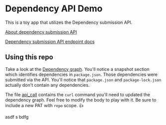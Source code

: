 # Dependency API Demo
This is a toy app that utilizes the Dependency submission API. 

[About dependency submission API](https://docs.github.com/en/code-security/supply-chain-security/understanding-your-software-supply-chain/using-the-dependency-submission-api)

[Dependency submission API endpoint docs](https://docs.github.com/en/rest/dependency-graph/dependency-submission)

## Using this repo
Take a look at the [Dependency graph](https://github.com/octodemo/dependencies-demo-leftrightleft/network/dependencies).  You'll notice a snapshot section which identifies dependencies in `package.json`.  Those dependencies were submitted via the API.  You'll notice that `package.json` and `package-lock.json` actually don't contain any dependencies.

The file [api_call](https://github.com/octodemo/dependencies-demo-leftrightleft/blob/main/api_call) contains the `curl` command you'll need to updated the dependency graph.  Feel free to modify the body to play with it.  Be sure to include a new PAT with `repo` scope. 👍
 
  
 
  
asdf 
   s
bdfg
